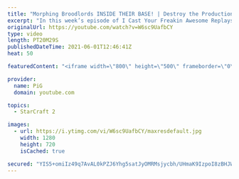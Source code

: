 ```yaml
---
title: "Morphing Broodlords INSIDE THEIR BASE! | Destroy the Production ICYFAR G1"
excerpt: "In this week’s episode of I Cast Your Freakin Awesome Replays (ICYFAR) players sent in their StarCraft 2 replays where they destroyed the means of production! Here’s a fun game of zerg versus terran completing the challenge in humorous fashion.  NEW ICYFAR CHALLENGE: Fighting Retreat - Set yourself up"
originalUrl: https://youtube.com/watch?v=W6sc9UafbCY
type: video
length: PT20M29S
publishedDateTime: 2021-06-01T12:46:41Z
heat: 50

featuredContent: "<iframe width=\"800\" height=\"500\" frameborder=\"0\" src=\"https://www.youtube.com/embed/W6sc9UafbCY\" allow=\"accelerometer; autoplay; encrypted-media; gyroscope; picture-in-picture\" allowfullscreen></iframe>"

provider:
  name: PiG
  domain: youtube.com

topics:
  - StarCraft 2

images:
  - url: https://i.ytimg.com/vi/W6sc9UafbCY/maxresdefault.jpg
    width: 1280
    height: 720
    isCached: true

secured: "YIS5+omiIz49q7AvAL0kPZJ6Yhg5satJyOMRMsjycbh/UHmaK9IzpoI8zBHJW0tI4oIOQXiXpsyAVi31ZQCtaxa5yplfZGXRP5dG4ibhuK/e9PV3lgZv0Zh7QL+8X5G/paTrAGG/JnNYMkrfl8ELlNrKTrc+xrnVmDf9XYS4WD2z4qrBGFsIdMUY1+Rtcrr39dH45dMwz10DnI4cVVjNlwCsv+3qJdLI9yX7QuShrrf1tiMi9mC4gKYa/SZjfd7DcCE8De3ibRCFMu8mreTjI16n1N6CQRrPflDI16+8UPGDP+qQyDfVIv/JYgThNEVOuNnZP6fVWiCZ1Zgh7q3S8vd1g0rY3sejdef6Cl90NnlXo2jqUbuxtfsqYuF5jTshUXvfnZzINK33/L4G243f8soQLBbudmD29neWCQlU3mU=;uSV/KBQUnyCpoNmXQ6AT5g=="
---
```


